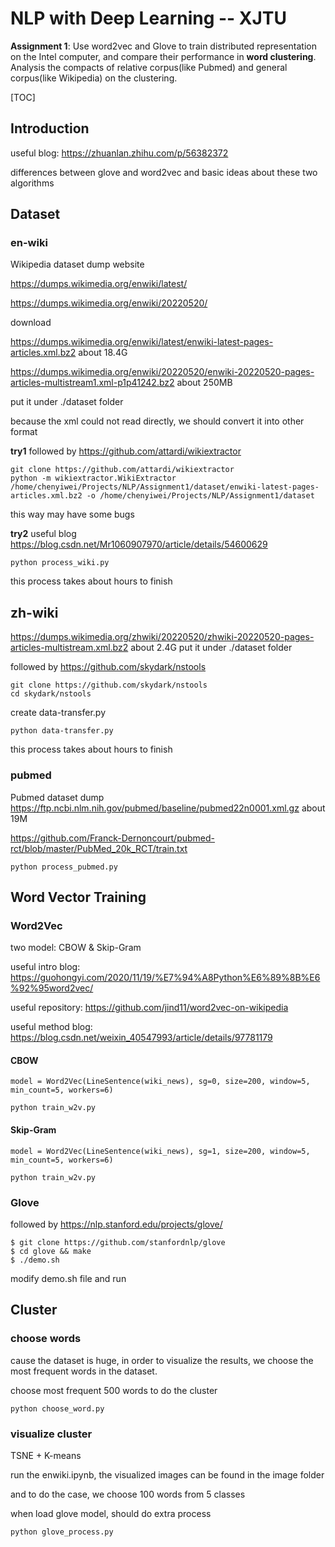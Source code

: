 # NLP with Deep Learning -- XJTU

**Assignment 1**: Use word2vec and Glove to train distributed representation on the Intel computer, and compare their performance in **word clustering**. Analysis the compacts of relative corpus(like Pubmed) and general corpus(like Wikipedia) on the clustering.

[TOC]

## Introduction 

useful blog: https://zhuanlan.zhihu.com/p/56382372

differences between glove and word2vec and basic ideas about these two algorithms

## Dataset

### en-wiki

Wikipedia dataset dump website  

https://dumps.wikimedia.org/enwiki/latest/

https://dumps.wikimedia.org/enwiki/20220520/

download

https://dumps.wikimedia.org/enwiki/latest/enwiki-latest-pages-articles.xml.bz2 about 18.4G

https://dumps.wikimedia.org/enwiki/20220520/enwiki-20220520-pages-articles-multistream1.xml-p1p41242.bz2 about 250MB

put it under ./dataset folder

because the xml could not read directly, we should convert it into other format

**try1** followed by https://github.com/attardi/wikiextractor

```
git clone https://github.com/attardi/wikiextractor
python -m wikiextractor.WikiExtractor /home/chenyiwei/Projects/NLP/Assignment1/dataset/enwiki-latest-pages-articles.xml.bz2 -o /home/chenyiwei/Projects/NLP/Assignment1/dataset
```

this way may have some bugs

**try2**  useful blog https://blog.csdn.net/Mr1060907970/article/details/54600629

```
python process_wiki.py
```

this process takes about hours to finish

## zh-wiki

https://dumps.wikimedia.org/zhwiki/20220520/zhwiki-20220520-pages-articles-multistream.xml.bz2 about 2.4G     put it under ./dataset folder

followed by https://github.com/skydark/nstools

```
git clone https://github.com/skydark/nstools
cd skydark/nstools
```

create data-transfer.py

```
python data-transfer.py
```

this process takes about hours to finish

### pubmed

Pubmed dataset dump https://ftp.ncbi.nlm.nih.gov/pubmed/baseline/pubmed22n0001.xml.gz about 19M

https://github.com/Franck-Dernoncourt/pubmed-rct/blob/master/PubMed_20k_RCT/train.txt

```
python process_pubmed.py
```



## Word Vector Training

### Word2Vec

two model: CBOW & Skip-Gram

useful intro blog: https://guohongyi.com/2020/11/19/%E7%94%A8Python%E6%89%8B%E6%92%95word2vec/

useful repository: https://github.com/jind11/word2vec-on-wikipedia

useful method blog: https://blog.csdn.net/weixin_40547993/article/details/97781179

#### CBOW

```
model = Word2Vec(LineSentence(wiki_news), sg=0, size=200, window=5, min_count=5, workers=6)
```

```
python train_w2v.py
```

#### Skip-Gram

```
model = Word2Vec(LineSentence(wiki_news), sg=1, size=200, window=5, min_count=5, workers=6)
```

```
python train_w2v.py
```

### Glove

followed by https://nlp.stanford.edu/projects/glove/

```
$ git clone https://github.com/stanfordnlp/glove
$ cd glove && make
$ ./demo.sh
```

modify demo.sh file and run

## Cluster

### choose words

cause the dataset is huge, in order to visualize the results, we choose the most frequent words in the dataset.

choose most frequent 500 words to do the cluster

```
python choose_word.py
```

### visualize cluster

TSNE + K-means

run the enwiki.ipynb, the visualized images can be found in the image folder

and to do the case, we choose 100 words from 5 classes 

when load glove model, should do extra process

```
python glove_process.py
```

